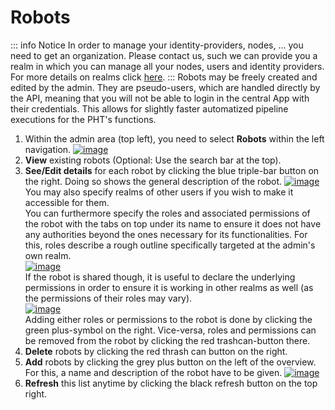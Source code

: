 # Robots
::: info Notice
In order to manage your identity-providers, nodes, ... you need to get an organization. Please contact us,
such we can provide you a realm in which you can manage all your nodes, users and identity providers.
For more details on realms click [here](/guide/admin/realms).
:::
Robots may be freely created and edited by the admin. They are pseudo-users, which are handled directly 
by the API, meaning that you will not be able to login in the central App with their credentials.
This allows for slightly faster automatized pipeline executions for the PHT's functions. 

1. Within the admin area (top left), you need to select **Robots** within the left navigation.
   [![image](/images/ui_images/hub_robots.png)](/images/ui_images/hub_robots.png)
2. **View** existing robots (Optional: Use the search bar at the top).
3. **See/Edit details** for each robot by clicking the blue triple-bar button on the right.
   Doing so shows the general description of the robot.
   [![image](/images/ui_images/hub_robots_details.png)](/images/ui_images/hub_robots_details.png)
   You may also specify realms of other users if you wish to make it accessible for them.\
   You can furthermore specify the roles and associated permissions of the robot with the tabs on
   top under its name to ensure it does not have any authorities beyond the ones necessary for its 
   functionalities. For this, roles describe a rough outline specifically targeted at the admin's
   own realm.\
   [![image](/images/ui_images/hub_robots_roles.png)](/images/ui_images/hub_robots_roles.png)\
   If the robot is shared though, it is useful to declare the underlying permissions in 
   order to ensure it is working in other realms as well (as the permissions of their roles may vary).\
   [![image](/images/ui_images/hub_robots_permissions.png)](/images/ui_images/hub_robots_permissions.png)\
   Adding either roles or permissions to the robot is done by clicking the green plus-symbol on the right.
   Vice-versa, roles and permissions can be removed from the robot by clicking the red trashcan-button there.
4. **Delete** robots by clicking the red thrash can button on the right.
5. **Add** robots by clicking the grey plus button on the left of the overview. For this, a name and description of the
   robot have to be given.
   [![image](/images/ui_images/hub_robots_add.png)](/images/ui_images/hub_robots_add.png)
6. **Refresh** this list anytime by clicking the black refresh button on the top right.
